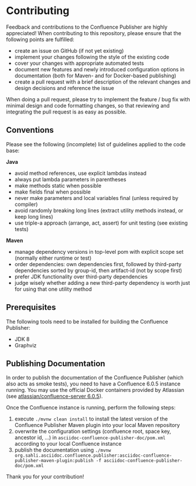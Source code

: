 # Contributing

Feedback and contributions to the Confluence Publisher are highly appreciated! When contributing to this repository, 
please ensure that the following points are fulfilled:

- create an issue on GitHub (if not yet existing)
- implement your changes following the style of the existing code
- cover your changes with appropriate automated tests
- document new features and newly introduced configuration options in documentation (both for Maven- and for 
  Docker-based publishing)
- create a pull request with a brief description of the relevant changes and design decisions and reference the issue 

When doing a pull request, please try to implement the feature / bug fix with minimal design and code formatting 
changes, so that reviewing and integrating the pull request is as easy as possible. 


## Conventions

Please see the following (incomplete) list of guidelines applied to the code base:

**Java**
  - avoid method references, use explicit lambdas instead
  - always put lambda parameters in parentheses
  - make methods static when possible
  - make fields final when possible
  - never make parameters and local variables final (unless required by compiler)
  - avoid randomly breaking long lines (extract utility methods instead, or keep long lines)
  - use triple-a approach (arrange, act, assert) for unit testing (see existing tests)
   
**Maven**
  - manage dependency versions in top-level pom with explicit scope set (normally either runtime or test)
  - order dependencies: own dependencies first, followed by third-party dependencies sorted by group-id, then 
    artifact-id (not by scope first)
  - prefer JDK functionality over third-party dependencies
  - judge wisely whether adding a new third-party dependency is worth just for using that one utility method


## Prerequisites

The following tools need to be installed for building the Confluence Publisher:

- JDK 8 
- Graphviz


## Publishing Documentation
In order to publish the documentation of the Confluence Publisher (which also acts as smoke tests), you need to have a 
Confluence 6.0.5 instance running. You may use the official Docker containers provided by Atlassian (see 
[atlassian/confluence-server 6.0.5](https://hub.docker.com/r/atlassian/confluence-server/tags/)).

Once the Confluence instance is running, perform the following steps:

1. execute `./mvnw clean install` to install the latest version of the Confluence Publisher Maven plugin into your local
  Maven repository
1. overwrite the configuration settings (confluence root, space key, ancestor id, ...) in 
  `asciidoc-confluence-publisher-doc/pom.xml` according to your local Confluence instance
1. publish the documentation using 
  `./mvnw org.sahli.asciidoc.confluence.publisher:asciidoc-confluence-publisher-maven-plugin:publish -f asciidoc-confluence-publisher-doc/pom.xml`
 

Thank you for your contribution!